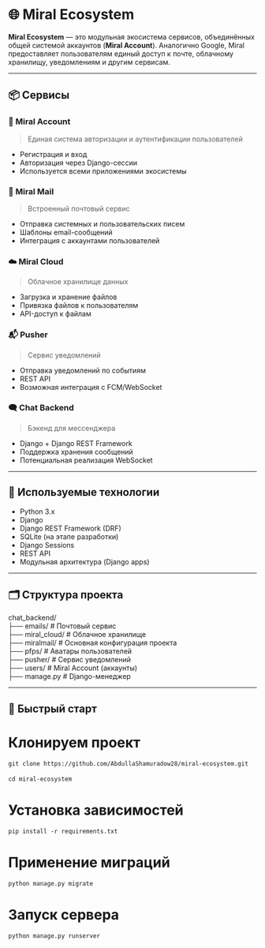 # 🌐 Miral Ecosystem

**Miral Ecosystem** — это модульная экосистема сервисов, объединённых общей системой аккаунтов (**Miral Account**). Аналогично Google, Miral предоставляет пользователям единый доступ к почте, облачному хранилищу, уведомлениям и другим сервисам.

---

## 📦 Сервисы

### 🔐 Miral Account
> Единая система авторизации и аутентификации пользователей

- Регистрация и вход
- Авторизация через Django-сессии
- Используется всеми приложениями экосистемы

### 📩 Miral Mail
> Встроенный почтовый сервис

- Отправка системных и пользовательских писем
- Шаблоны email-сообщений
- Интеграция с аккаунтами пользователей

### ☁️ Miral Cloud
> Облачное хранилище данных

- Загрузка и хранение файлов
- Привязка файлов к пользователям
- API-доступ к файлам

### 📬 Pusher
> Сервис уведомлений

- Отправка уведомлений по событиям
- REST API
- Возможная интеграция с FCM/WebSocket

### 🗨️ Chat Backend
> Бэкенд для мессенджера

- Django + Django REST Framework
- Поддержка хранения сообщений
- Потенциальная реализация WebSocket

---

## 🧰 Используемые технологии

- Python 3.x
- Django
- Django REST Framework (DRF)
- SQLite (на этапе разработки)
- Django Sessions
- REST API
- Модульная архитектура (Django apps)

---

## 🗂️ Структура проекта

chat_backend/ <br/>
├── emails/ # Почтовый сервис <br/>
├── miral_cloud/ # Облачное хранилище <br/>
├── miralmail/ # Основная конфигурация проекта <br/>
├── pfps/ # Аватары пользователей <br/>
├── pusher/ # Сервис уведомлений <br/>
├── users/ # Miral Account (аккаунты) <br/>
├── manage.py # Django-менеджер <br/>

---

## 🚀 Быстрый старт

# Клонируем проект

``` git clone https://github.com/AbdullaShamuradow28/miral-ecosystem.git ``` <br/> <br/>
``` cd miral-ecosystem ```

# Установка зависимостей

``` pip install -r requirements.txt ```

# Применение миграций

``` python manage.py migrate ```

# Запуск сервера

``` python manage.py runserver ```
